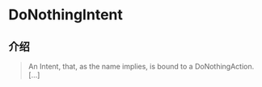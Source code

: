 # DoNothingIntent

## 介绍

> An Intent, that, as the name implies, is bound to a DoNothingAction. [...]
